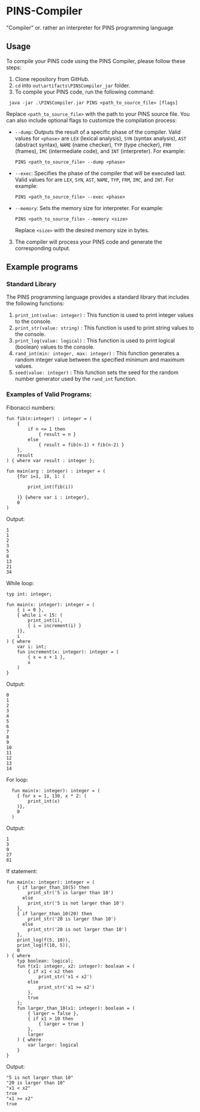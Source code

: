 # PINS-Compiler
"Compiler" or. rather an interpreter for PINS programming language

## Usage
To compile your PINS code using the PINS Compiler, please follow these steps:
1. Clone repository from GitHub.
2. `cd` into `out\artifacts\PINSCompiler_jar` folder.
3. To compile your PINS code, run the following command:
  ```
   java -jar .\PINSCompiler.jar PINS <path_to_source_file> [flags]
  ```
  Replace `<path_to_source_file>` with the path to your PINS source file.
  You can also include optional flags to customize the compilation process:
  - `--dump`: Outputs the result of a specific phase of the compiler. Valid values for `<phase>` are `LEX` (lexical analysis), `SYN` (syntax analysis), `AST` (abstract syntax), `NAME` (name checker), `TYP` (type checker),     `FRM` (frames), `IMC` (intermediate code), and `INT` (interpreter). For example:
    ```
    PINS <path_to_source_file> --dump <phase>
    ```
  - `--exec`: Specifies the phase of the compiler that will be executed last. Valid values for <phase> are `LEX`, `SYN`, `AST`, `NAME`, `TYP`, `FRM`, `IMC`, and `INT`. For example:
    ```
    PINS <path_to_source_file> --exec <phase>
    ```
  - `--memory`: Sets the memory size for interpreter. For example:
    ```
    PINS <path_to_source_file> --memory <size>
    ```
    Replace `<size>` with the desired memory size in bytes.
3. The compiler will process your PINS code and generate the corresponding output.
  
## Example programs
### Standard Library
The PINS programming language provides a standard library that includes the following functions:
1. `print_int(value: integer)` : This function is used to print integer values to the console.
2. `print_str(value: string)` : This function is used to print string values to the console.
3. `print_log(value: logical)` : This function is used to print logical (boolean) values to the console.
4. `rand_int(min: integer, max: integer)` : This function generates a random integer value between the specified minimum and maximum values.
5. `seed(value: integer)` : This function sets the seed for the random number generator used by the `rand_int` function.

### Examples of Valid Programs:
Fibonacci numbers:
```
fun fib(n:integer) : integer = (
    {
        if n <= 1 then
            { result = n }
        else
            { result = fib(n-1) + fib(n-2) }
    },
    result
) { where var result : integer };

fun main(arg : integer) : integer = (
    {for i=1, 10, 1: (

        print_int(fib(i))

    )} {where var i : integer},
    0
)
```
Output:
```
1
1
2
3
5
8
13
21
34
```

While loop:
```
typ int: integer;

fun main(x: integer): integer = (
    { i = 0 },
    { while i < 15: (
        print_int(i),
        { i = increment(i) }
    )},
    i
) { where
    var i: int;
    fun increment(x: integer): integer = (
        { x = x + 1 },
        x
    )
}
```
Output:
```
0
1
2
3
4
5
6
7
8
9
10
11
12
13
14
```
  
For loop:
```
  fun main(x: integer): integer = (
    { for x = 1, 130, x * 2: (
        print_int(x)
    )},
    0
  )
```
Output:
```
1
3
9
27
81
```
  
If statement:
```
fun main(x: integer): integer = (
    { if larger_than_10(5) then
        print_str('5 is larger than 10')
      else
        print_str('5 is not larger than 10')
    },
    { if larger_than_10(20) then
        print_str('20 is larger than 10')
      else
        print_str('20 is not larger than 10')
    },
    print_log(f(5, 10)),
    print_log(f(10, 5)),
    0
) { where
    typ boolean: logical;
    fun f(x1: integer, x2: integer): boolean = (
        { if x1 < x2 then
            print_str('x1 < x2')
        else
            print_str('x1 >= x2')
        },
        true
    );
    fun larger_than_10(x1: integer): boolean = (
        { larger = false },
        { if x1 > 10 then
            { larger = true }
        },
        larger
    ) { where
        var larger: logical
    }
}
```
Output:
```
"5 is not larger than 10"
"20 is larger than 10"
"x1 < x2"
true
"x1 >= x2"
true
```

